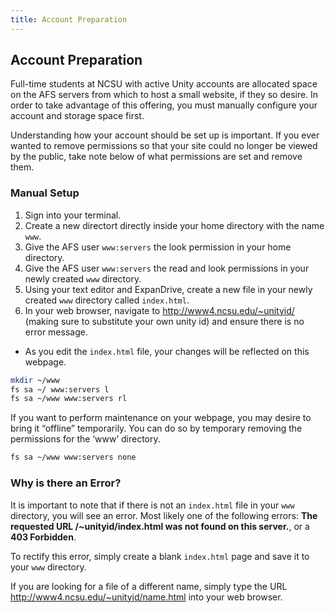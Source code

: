 ```yaml
---
title: Account Preparation
---
```


## Account Preparation

Full-time students at NCSU with active Unity accounts are allocated space on the AFS servers from which to host a small website, if they so desire. In order to take advantage of this offering, you must manually configure your account and storage space first.

Understanding how your account should be set up is important. If you ever wanted to remove permissions so that your site could no longer be viewed by the public, take note below of what permissions are set and remove them.

### Manual Setup

1. Sign into your terminal.
2. Create a new directort directly inside your home directory with the name `www`.
3. Give the AFS user `www:servers` the look permission in your home directory.
4. Give the AFS user `www:servers` the read and look permissions in your newly created `www` directory.
5. Using your text editor and ExpanDrive, create a new file in your newly created `www` directory called `index.html`.
6. In your web browser, navigate to http://www4.ncsu.edu/~unityid/ (making sure to substitute your own unity id) and ensure there is no error message.
 * As you edit the `index.html` file, your changes will be reflected on this webpage.

```bash
mkdir ~/www
fs sa ~/ www:servers l
fs sa ~/www www:servers rl
```

If you want to perform maintenance on your webpage, you may desire to bring it “offline” temporarily. You can do so by temporary removing the permissions for the ‘www’ directory.

```bash
fs sa ~/www www:servers none
```

### Why is there an Error?

It is important to note that if there is not an `index.html` file in your `www` directory, you will see an error. Most likely one of the following errors: **The requested URL /~unityid/index.html was not found on this server.**, or a **403 Forbidden**.

To rectify this error, simply create a blank `index.html` page and save it to your `www` directory.

If you are looking for a file of a different name, simply type the URL http://www4.ncsu.edu/~unityid/name.html into your web browser.
